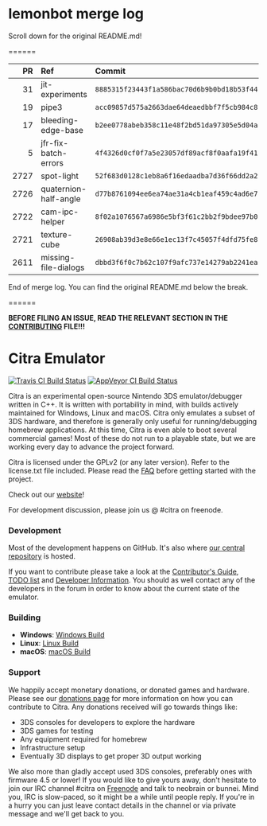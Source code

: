 # lemonbot merge log

Scroll down for the original README.md!

======

|   PR | Ref                   | Commit                                     | Author          | Status   |
|-----:|:----------------------|:-------------------------------------------|:----------------|:---------|
|   31 | jit-experiments       | `8885315f23443f1a586bac70d6b9b0bd18b53f44` | MerryMage       | Merged   |
|   19 | pipe3                 | `acc09857d575a2663dae64deaedbbf7f5cb984c8` | MerryMage       | Merged   |
|   17 | bleeding-edge-base    | `b2ee0778abeb358c11e48f2bd51da97305e5d04a` | jroweboy        | Merged   |
|    5 | jfr-fix-batch-errors  | `4f4326d0cf0f7a5e23057df89acf8f0aafa19f41` | jroweboy        | Merged   |
| 2727 | spot-light            | `52f683d0128c1eb8a6f16edaadba7d36f66dd2a2` | wwylele         | Merged   |
| 2726 | quaternion-half-angle | `d77b8761094ee6ea74ae31a4cb1eaf459c4ad6e7` | yuriks          | Merged   |
| 2722 | cam-ipc-helper        | `8f02a1076567a6986e5bf3f61c2bb2f9bdee97b0` | wwylele         | Merged   |
| 2721 | texture-cube          | `26908ab39d3e8e66e1ec13f7c45057f4dfd75fe8` | wwylele         | Merged   |
| 2611 | missing-file-dialogs  | `dbbd3f6f0c7b62c107f9afc737e14279ab2241ea` | TheKoopaKingdom | Merged   |

End of merge log. You can find the original README.md below the break.

======

**BEFORE FILING AN ISSUE, READ THE RELEVANT SECTION IN THE [CONTRIBUTING](https://github.com/citra-emu/citra/blob/master/CONTRIBUTING.md#reporting-issues) FILE!!!**

Citra Emulator
==============
[![Travis CI Build Status](https://travis-ci.org/citra-emu/citra.svg?branch=master)](https://travis-ci.org/citra-emu/citra)
[![AppVeyor CI Build Status](https://ci.appveyor.com/api/projects/status/sdf1o4kh3g1e68m9?svg=true)](https://ci.appveyor.com/project/bunnei/citra)

Citra is an experimental open-source Nintendo 3DS emulator/debugger written in C++. It is written with portability in mind, with builds actively maintained for Windows, Linux and macOS. Citra only emulates a subset of 3DS hardware, and therefore is generally only useful for running/debugging homebrew applications. At this time, Citra is even able to boot several commercial games! Most of these do not run to a playable state, but we are working every day to advance the project forward.

Citra is licensed under the GPLv2 (or any later version). Refer to the license.txt file included. Please read the [FAQ](https://citra-emu.org/wiki/FAQ/) before getting started with the project.

Check out our [website](https://citra-emu.org/)!

For development discussion, please join us @ #citra on freenode.

### Development

Most of the development happens on GitHub. It's also where [our central repository](https://github.com/citra-emu/citra) is hosted.

If you want to contribute please take a look at the [Contributor's Guide](CONTRIBUTING.md), [TODO list](https://docs.google.com/document/d/1SWIop0uBI9IW8VGg97TAtoT_CHNoP42FzYmvG1F4QDA) and [Developer Information](https://github.com/citra-emu/citra/wiki/Developer-Information). You should as well contact any of the developers in the forum in order to know about the current state of the emulator.

### Building

* __Windows__: [Windows Build](https://github.com/citra-emu/citra/wiki/Building-For-Windows)
* __Linux__: [Linux Build](https://github.com/citra-emu/citra/wiki/Building-For-Linux)
* __macOS__: [macOS Build](https://github.com/citra-emu/citra/wiki/Building-for-macOS)


### Support
We happily accept monetary donations, or donated games and hardware. Please see our [donations page](https://citra-emu.org/donate/) for more information on how you can contribute to Citra. Any donations received will go towards things like:
* 3DS consoles for developers to explore the hardware
* 3DS games for testing
* Any equipment required for homebrew
* Infrastructure setup
* Eventually 3D displays to get proper 3D output working

We also more than gladly accept used 3DS consoles, preferably ones with firmware 4.5 or lower! If you would like to give yours away, don't hesitate to join our IRC channel #citra on [Freenode](http://webchat.freenode.net/?channels=citra) and talk to neobrain or bunnei. Mind you, IRC is slow-paced, so it might be a while until people reply. If you're in a hurry you can just leave contact details in the channel or via private message and we'll get back to you.
